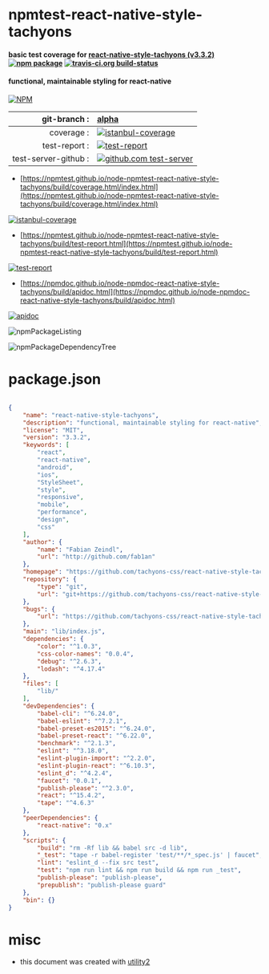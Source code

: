 # npmtest-react-native-style-tachyons

#### basic test coverage for  [react-native-style-tachyons (v3.3.2)](https://github.com/tachyons-css/react-native-style-tachyons)  [![npm package](https://img.shields.io/npm/v/npmtest-react-native-style-tachyons.svg?style=flat-square)](https://www.npmjs.org/package/npmtest-react-native-style-tachyons) [![travis-ci.org build-status](https://api.travis-ci.org/npmtest/node-npmtest-react-native-style-tachyons.svg)](https://travis-ci.org/npmtest/node-npmtest-react-native-style-tachyons)

#### functional, maintainable styling for react-native

[![NPM](https://nodei.co/npm/react-native-style-tachyons.png?downloads=true&downloadRank=true&stars=true)](https://www.npmjs.com/package/react-native-style-tachyons)

| git-branch : | [alpha](https://github.com/npmtest/node-npmtest-react-native-style-tachyons/tree/alpha)|
|--:|:--|
| coverage : | [![istanbul-coverage](https://npmtest.github.io/node-npmtest-react-native-style-tachyons/build/coverage.badge.svg)](https://npmtest.github.io/node-npmtest-react-native-style-tachyons/build/coverage.html/index.html)|
| test-report : | [![test-report](https://npmtest.github.io/node-npmtest-react-native-style-tachyons/build/test-report.badge.svg)](https://npmtest.github.io/node-npmtest-react-native-style-tachyons/build/test-report.html)|
| test-server-github : | [![github.com test-server](https://npmtest.github.io/node-npmtest-react-native-style-tachyons/GitHub-Mark-32px.png)](https://npmtest.github.io/node-npmtest-react-native-style-tachyons/build/app/index.html) | | build-artifacts : | [![build-artifacts](https://npmtest.github.io/node-npmtest-react-native-style-tachyons/glyphicons_144_folder_open.png)](https://github.com/npmtest/node-npmtest-react-native-style-tachyons/tree/gh-pages/build)|

- [https://npmtest.github.io/node-npmtest-react-native-style-tachyons/build/coverage.html/index.html](https://npmtest.github.io/node-npmtest-react-native-style-tachyons/build/coverage.html/index.html)

[![istanbul-coverage](https://npmtest.github.io/node-npmtest-react-native-style-tachyons/build/screenCapture.buildCi.browser.%252Ftmp%252Fbuild%252Fcoverage.lib.html.png)](https://npmtest.github.io/node-npmtest-react-native-style-tachyons/build/coverage.html/index.html)

- [https://npmtest.github.io/node-npmtest-react-native-style-tachyons/build/test-report.html](https://npmtest.github.io/node-npmtest-react-native-style-tachyons/build/test-report.html)

[![test-report](https://npmtest.github.io/node-npmtest-react-native-style-tachyons/build/screenCapture.buildCi.browser.%252Ftmp%252Fbuild%252Ftest-report.html.png)](https://npmtest.github.io/node-npmtest-react-native-style-tachyons/build/test-report.html)

- [https://npmdoc.github.io/node-npmdoc-react-native-style-tachyons/build/apidoc.html](https://npmdoc.github.io/node-npmdoc-react-native-style-tachyons/build/apidoc.html)

[![apidoc](https://npmdoc.github.io/node-npmdoc-react-native-style-tachyons/build/screenCapture.buildCi.browser.%252Ftmp%252Fbuild%252Fapidoc.html.png)](https://npmdoc.github.io/node-npmdoc-react-native-style-tachyons/build/apidoc.html)

![npmPackageListing](https://npmtest.github.io/node-npmtest-react-native-style-tachyons/build/screenCapture.npmPackageListing.svg)

![npmPackageDependencyTree](https://npmtest.github.io/node-npmtest-react-native-style-tachyons/build/screenCapture.npmPackageDependencyTree.svg)



# package.json

```json

{
    "name": "react-native-style-tachyons",
    "description": "functional, maintainable styling for react-native",
    "license": "MIT",
    "version": "3.3.2",
    "keywords": [
        "react",
        "react-native",
        "android",
        "ios",
        "StyleSheet",
        "style",
        "responsive",
        "mobile",
        "performance",
        "design",
        "css"
    ],
    "author": {
        "name": "Fabian Zeindl",
        "url": "http://github.com/fab1an"
    },
    "homepage": "https://github.com/tachyons-css/react-native-style-tachyons",
    "repository": {
        "type": "git",
        "url": "git+https://github.com/tachyons-css/react-native-style-tachyons.git"
    },
    "bugs": {
        "url": "https://github.com/tachyons-css/react-native-style-tachyons/issues"
    },
    "main": "lib/index.js",
    "dependencies": {
        "color": "^1.0.3",
        "css-color-names": "0.0.4",
        "debug": "^2.6.3",
        "lodash": "^4.17.4"
    },
    "files": [
        "lib/"
    ],
    "devDependencies": {
        "babel-cli": "^6.24.0",
        "babel-eslint": "^7.2.1",
        "babel-preset-es2015": "^6.24.0",
        "babel-preset-react": "^6.22.0",
        "benchmark": "^2.1.3",
        "eslint": "^3.18.0",
        "eslint-plugin-import": "^2.2.0",
        "eslint-plugin-react": "^6.10.3",
        "eslint_d": "^4.2.4",
        "faucet": "0.0.1",
        "publish-please": "^2.3.0",
        "react": "^15.4.2",
        "tape": "^4.6.3"
    },
    "peerDependencies": {
        "react-native": "0.x"
    },
    "scripts": {
        "build": "rm -Rf lib && babel src -d lib",
        "_test": "tape -r babel-register 'test/**/*_spec.js' | faucet",
        "lint": "eslint_d --fix src test",
        "test": "npm run lint && npm run build && npm run _test",
        "publish-please": "publish-please",
        "prepublish": "publish-please guard"
    },
    "bin": {}
}
```



# misc
- this document was created with [utility2](https://github.com/kaizhu256/node-utility2)
